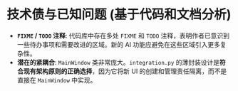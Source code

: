 # 技术债与已知问题 (基于代码和文档分析)

  * **`FIXME` / `TODO` 注释**: 代码库中存在多处 `FIXME` 和 `TODO` 注释，表明作者已意识到一些待办事项和需要改进的区域。新的 AI 功能应避免在这些区域引入更多复杂性。
  * **潜在的紧耦合**: `MainWindow` 类非常庞大。`integration.py` 的薄封装设计是**符合现有架构原则的正确选择**，因为它将新 UI 的创建和管理责任隔离，而不是直接在 `MainWindow` 中实现。
